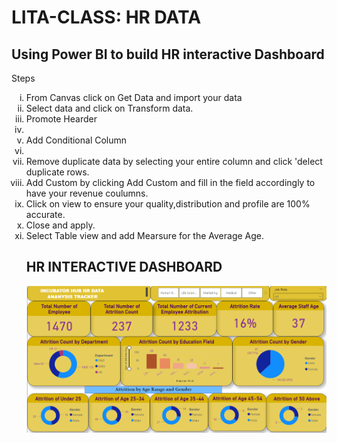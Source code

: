 # LITA-CLASS: HR DATA


<h2 id="Section2">Using Power BI to build HR interactive Dashboard </h2>
Steps
<ol type="i">

<li> From Canvas click on Get Data and import your data </li>
<li> Select data and click on Transform data.</li>
<li> Promote Hearder<li> 
<li> Add Conditional Column<li> 
<li> Remove duplicate data by selecting your entire column and click 'delect duplicate rows.</li>
<li> Add Custom by clicking Add Custom and fill in the field accordingly to have your revenue coulumns.</li>
<li> Click on view to ensure your quality,distribution and profile are 100% accurate.</li>
<li> Close and apply.</li>
<li> Select Table view and add Mearsure for the Average Age.</li>

</li>


## HR INTERACTIVE DASHBOARD
![HR Dashboard](https://github.com/SGaniyat/LITA-CLASS_HR-DATA/blob/50a9a7197edb2fc818215fbddda756d919b64404/HR%20DASHBOARD.png)
